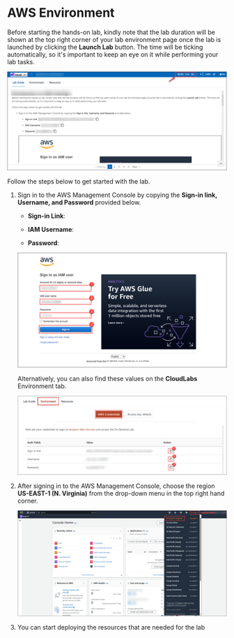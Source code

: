 # AWS Environment

Before starting the hands-on lab, kindly note that the lab duration will be shown at the top right corner of your lab environment page once the lab is launched by clicking the **Launch Lab** button. The time will be ticking automatically, so it's important to keep an eye on it while performing your lab tasks.

![](./images/gh-81.png)

Follow the steps below to get started with the lab.

1. Sign in to the AWS Management Console by copying the **Sign-in link, Username, and Password** provided below.
    
    * **Sign-in Link**: **<inject key="SignInUrl" enableCopy="true" />**

    * **IAM Username**: **<inject key="UserName" enableCopy="true" />**

    * **Password**: **<inject key="Password" enableCopy="true" />**

    ![](./images/login.png)

    Alternatively, you can also find these values on the **CloudLabs** Environment tab.

    ![](./images/signin.png)

2. After signing in to the AWS Management Console, choose the region **US-EAST-1 (N. Virginia)** from the drop-down menu in the top right hand corner.

    ![](./images/region.png)

3. You can start deploying the resources that are needed for the lab 
